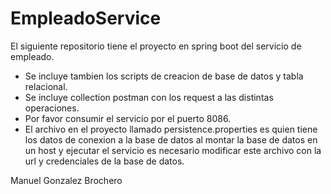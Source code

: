 # EmpleadoService

El siguiente repositorio tiene el proyecto en spring boot del servicio de empleado.
* Se incluye tambien los scripts de creacion de base de datos y tabla relacional.
* Se incluye collection postman con los request a las distintas operaciones.
* Por favor consumir el servicio por el puerto 8086.
* El archivo en el proyecto llamado persistence.properties es quien tiene los datos de conexion a la base de datos al montar la base de datos en un host y ejecutar el servicio es necesario modificar este archivo con la url y credenciales de la base de datos.

Manuel Gonzalez Brochero
